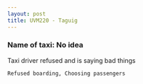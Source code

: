 ```yaml
---
layout: post
title: UVM220 - Taguig
---
```


### Name of taxi: No idea

Taxi driver refused and is saying bad things

```Refused boarding, Choosing passengers```
